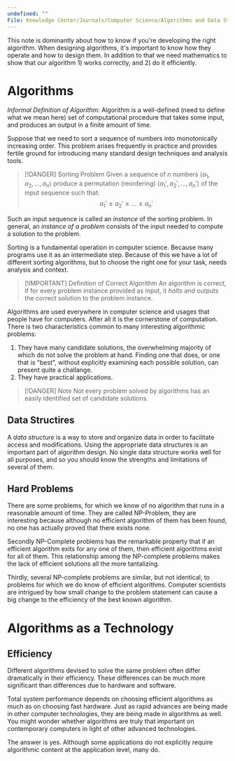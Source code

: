 ```yaml
---
undefined: ""
File: Knowledge Center/Journals/Computer Science/Algorithms and Data Structure/Role of Algorithms in Computing.md
---
```

This note is dominantly about how to know if you're developing the right algorithm. When designing algorithms, it's important to know how they operate and how to design them. In addition to that we need mathematics to show that our algorithm 1) works correctly, and 2) do it efficiently.

# Algorithms
*Informal Definition of Algorithm*: Algorithm is a well-defined (need to define what we mean here) set of computational procedure that takes some input, and produces an output in a finite amount of time.

Suppose that we need to sort a sequence of numbers into monotonically increasing order. This problem arises frequently in practice and provides fertile ground for introducing many standard design techniques and analysis tools.

> [!DANGER] Sorting Problem
> Given a sequence of $n$ numbers $\langle a_1,a_2, \dots, a_n\rangle$ produce a permutation (reordering) $\langle a_1' ,a_2',\dots,a_n'\rangle$ of the input sequence such that:
> $$ a_1' \leq a_2' \leq\dots \leq a_n' $$

Such an input sequence is called an *instance* of the sorting problem. In general, an *instance of a problem* consists of the input needed to compute a solution to the problem.

Sorting is a fundamental operation in computer science. Because many programs use it as an intermediate step. Because of this we have a lot of different sorting algorithms, but to choose the right one for your task, needs analysis and context.


> [!IMPORTANT] Definition of Correct Algorithm
> An algorithm is correct, if for every problem instance provided as input, it *halts* and outputs the correct solution to the problem instance.

Algorithms are used everywhere in computer science and usages that people have for computers. After all it is the cornerstone of computation. There is two characteristics common to many interesting algorithmic problems:
1. They have many candidate solutions, the overwhelming majority of which do not solve the problem at hand. Finding one that does, or one that is "best", without explicitly examining each possible solution, can present quite a challange.
2. They have practical applications. 

> [!DANGER] Note
> Not every problem solved by algorithms has an easily identified set of candidate solutions. 

## Data Structires
A *data structure* is a way to store and organize data in order to facilitate access and modifications. Using the appropriate data structures is an important part of algorithm design. No single data structure works well for all purposes, and so you should know the strengths and limitations of several of them.


## Hard Problems
There are some problems, for which we know of no algorithm that runs in a reasonable amount of time. They are called NP-Problem, they are interesting  because although no efficient algorithm of them has been found, no one has actually proved that there exists none. 

Secondly NP-Complete problems has the remarkable property that if an efficient algorithm exits for any one of them, then efficient algorithms exist for all of them. This relationship among the NP-complete problems makes the lack of efficient solutions all the more tantalizing.

Thirdly, several NP-complete problems are similar, but not identical, to problems for which we do know of efficient algorithms. Computer scientists are intrigued  by how small change to the problem statement can cause a big change to the efficiency of the best known algorithm.

# Algorithms as a Technology

## Efficiency
Different algorithms devised to solve the same problem often differ dramatically in their efficiency. These differences can be much more significant than differences due to hardware and software.

Total system performance depends on choosing efficient algorithms as much as on choosing fast hardware. Just as rapid advances are being made in other computer technologies, they are being made in algorithms as well. You might wonder whether algorithms are truly that important on contemporary computers in light of other advanced technologies. 

The answer is yes. Although some applications do not explicitly require algorithmic content at the application level, many do. 